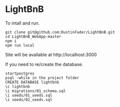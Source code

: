 # LightBnB

To intall and run.
```
git clone git@github.com:DustinFader/LightBnB.git
cd LightBnB_WebApp-master
npm i
npm run local
```
Site will be available at http://localhost:3000

If you need to re/create the database.
```
startpostgres
psql -while in the project folder
CREATE DATABASE lightbnb
\c lightbnb
\i migrations/01_schema.sql
\i seeds/01_seeds.sql
\i seeds/02_seeds.sql
```